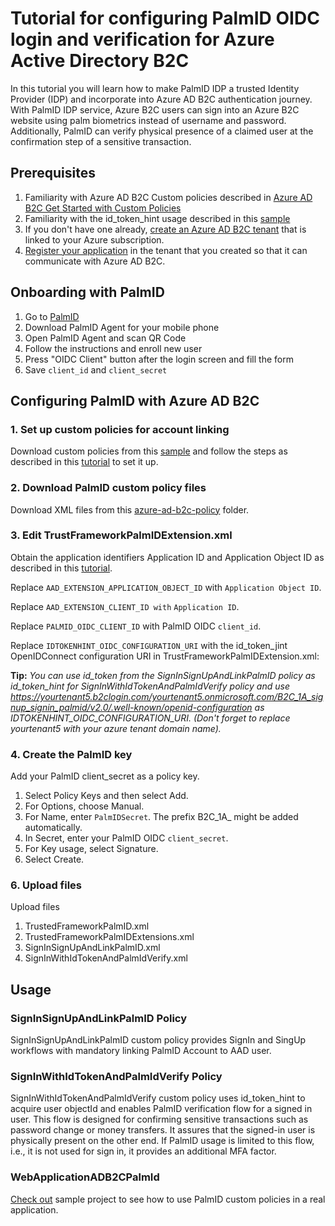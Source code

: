 # Tutorial for configuring PalmID OIDC login and verification for Azure Active Directory B2C

In this tutorial you will learn how to make PalmID IDP a trusted Identity Provider (IDP) and incorporate into Azure AD B2C authentication journey. With PalmID IDP service, Azure B2C users can sign into an Azure B2C website using palm biometrics instead of username and password. Additionally, PalmID can verify physical presence of a claimed user at the confirmation step of a sensitive transaction.

## Prerequisites
1. Familiarity with Azure AD B2C Custom policies described in [Azure AD B2C Get Started with Custom Policies](https://aka.ms/ief)
1. Familiarity with the id_token_hint usage described in this  [sample](https://github.com/azure-ad-b2c/samples/tree/master/policies/invite)
1. If you don't have one already, [create an Azure AD B2C tenant](https://docs.microsoft.com/en-us/azure/active-directory-b2c/tutorial-create-tenant) that is linked to your Azure subscription.
1. [Register your application](https://docs.microsoft.com/en-us/azure/active-directory-b2c/tutorial-register-applications) in the tenant that you created so that it can communicate with Azure AD B2C.

## Onboarding with PalmID

1. Go to [PalmID](https://idp.palmid.com)
1. Download PalmID Agent for your mobile phone
1. Open PalmID Agent and scan QR Code
1. Follow the instructions and enroll new user
1. Press "OIDC Client" button after the login screen and fill the form
1. Save `client_id` and `client_secret`

## Configuring PalmID with Azure AD B2C


### 1. Set up custom policies for account linking
Download custom policies from this [sample](https://github.com/Azure-Samples/active-directory-b2c-advanced-policies/tree/master/account-linking) and follow the steps as described in this [tutorial](https://docs.microsoft.com/en-us/azure/active-directory-b2c/custom-policy-get-started?tabs=applications) to set it up.

### 2. Download PalmID custom policy files
Download XML files from this [azure-ad-b2c-policy](./azure-ad-b2c-policy) folder.

### 3. Edit TrustFrameworkPalmIDExtension.xml
Obtain the application identifiers Application ID and Application Object ID as described in this [tutorial](https://docs.microsoft.com/en-us/azure/active-directory-b2c/custom-policy-custom-attributes).

Replace `AAD_EXTENSION_APPLICATION_OBJECT_ID` with `Application Object ID`.

Replace `AAD_EXTENSION_CLIENT_ID with` `Application ID`.

Replace `PALMID_OIDC_CLIENT_ID` with PalmID OIDC `client_id`.

Replace `IDTOKENHINT_OIDC_CONFIGURATION_URI` with the id_token_jint OpenIDConnect configuration URI in TrustFrameworkPalmIDExtension.xml:

**Tip:** _You can use id_token from the SignInSignUpAndLinkPalmID policy as id_token_hint for SignInWithIdTokenAndPalmIdVerify policy and use https://yourtenant5.b2clogin.com/yourtenant5.onmicrosoft.com/B2C_1A_signup_signin_palmid/v2.0/.well-known/openid-configuration as IDTOKENHINT_OIDC_CONFIGURATION_URI. (Don't forget to replace yourtenant5 with your azure tenant domain name)._

### 4. Create the PalmID key

Add your PalmID client_secret as a policy key.

1. Select Policy Keys and then select Add.
2. For Options, choose Manual.
3. For Name, enter `PalmIDSecret`. The prefix B2C_1A_ might be added automatically.
4. In Secret, enter your PalmID OIDC `client_secret`.
5. For Key usage, select Signature.
6. Select Create.


### 6. Upload files
Upload files
1. TrustedFrameworkPalmID.xml
2. TrustedFrameworkPalmIDExtensions.xml
3. SignInSignUpAndLinkPalmID.xml
4. SignInWithIdTokenAndPalmIdVerify.xml

## Usage

### SignInSignUpAndLinkPalmID Policy
SignInSignUpAndLinkPalmID custom policy provides SignIn and SingUp workflows with mandatory linking PalmID Account to AAD user.

### SignInWithIdTokenAndPalmIdVerify Policy
SignInWithIdTokenAndPalmIdVerify custom policy uses id_token_hint to acquire user objectId and enables PalmID verification flow for a signed in user. This flow is designed for confirming sensitive transactions such as password change or money transfers. It assures that the signed-in user is physically present on the other end. If PalmID usage is limited to this flow, i.e., it is not used for sign in, it provides an additional MFA factor.


### WebApplicationADB2CPalmId

[Check out](WebApplicationADB2CPalmId/README.md) sample project to see how to use PalmID custom policies in a real application.